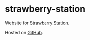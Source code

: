 # strawberry-station

Website for [Strawberry Station](http://strawberrystationtn.com/).

Hosted on [GitHub](https://lukewferguson.github.io/strawberry-station/).
